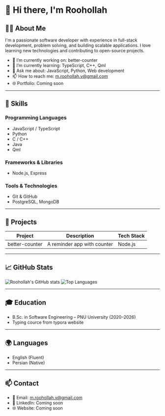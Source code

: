 # 👋 Hi there, I'm Roohollah

## 👨‍💻 About Me
I'm a passionate software developer with experience in full-stack development, problem solving, and building scalable applications. I love learning new technologies and contributing to open-source projects.

- 🔭 I’m currently working on: better-counter
- 🌱 I’m currently learning: TypeScript, C++, Qml
- 💬 Ask me about: JavaScript, Python, Web development
- 📫 How to reach me: m.roohollah.v@gmail.com
- 🌐 Portfolio: Coming soon

---

## 💼 Skills

### Programming Languages
- JavaScript / TypeScript
- Python
- C / C++
- Java
- Qml

### Frameworks & Libraries
- Node.js, Express

### Tools & Technologies
- Git & GitHub
- PostgreSQL, MongoDB

---

## 🚀 Projects

| Project        | Description                 | Tech Stack  |
|----------------|-----------------------------|-------------|
| better-counter | A reminder app with counter | Node.js     |

---

## 📈 GitHub Stats

![Roohollah's GitHub stats](https://github-readme-stats.vercel.app/api?username=Roohollah81&show_icons=true&theme=default)
![Top Languages](https://github-readme-stats.vercel.app/api/top-langs/?username=Roohollah81&layout=compact)

---

## 🎓 Education

- B.Sc. in Software Engineering – PNU University (2020–2026)
- Typing cource from typora website
  
---

## 🌍 Languages

- English (Fluent)
- Persian (Native)

---

## 📫 Contact

- 📧 Email: m.roohollah.v@gmail.com  
- 💼 LinkedIn: Coming soon
- 🌐 Website: Coming soon
